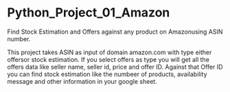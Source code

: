 # Python_Project_01_Amazon
Find Stock Estimation and Offers against any product on Amazonusing ASIN number.

This project takes ASIN as input of domain amazon.com with type either offersor stock estimation. If you select offers as type you will get all the offers data like seller name, seller id, price and offer ID. Against that Offer ID you can find stock estimation like the numbeer of products, availability message and other information in your google sheet.
